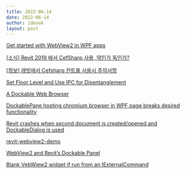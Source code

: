 ```yaml
---
title: 2022-06-14
date: 2022-06-14
author: ideook
layout: post
---
```


[Get started with WebView2 in WPF apps](https://docs.microsoft.com/en-us/microsoft-edge/webview2/get-started/wpf)


[[소식] Revit 2019 에서 CefSharp 사용, 약인가 독인가?](http://arx119.egloos.com/11312178)

[[정보] 래빗에서 Cefsharp 컨트롤 사용시 주의사항](http://arx119.egloos.com/11356986)

[Set Floor Level and Use IPC for Disentanglement](https://thebuildingcoder.typepad.com/blog/2019/04/set-floor-level-and-use-ipc-for-disentanglement.html)

[A Dockable Web Browser](https://thebuildingcoder.typepad.com/blog/2015/03/a-dockable-web-browser.html)

[DockablePane hosting chromium browser in WPF page breaks desired functionality](https://forums.autodesk.com/t5/revit-api-forum/dockablepane-hosting-chromium-browser-in-wpf-page-breaks-desired/td-p/9804954)

[Revit crashes when second document is created/opened and DockableDialog is used](https://forums.autodesk.com/t5/revit-api-forum/revit-crashes-when-second-document-is-created-opened-and/m-p/9666882/highlight/false#M48779)

[revit-webview2-demo](https://github.com/zahmadsaleem/revit-webview2-demo)

[WebView2 and Revit’s Dockable Panel](https://archi-lab.net/webview2-and-revits-dockable-panel/)

[Blank VebWiew2 widget if run from an IExternalCommand](https://forums.autodesk.com/t5/revit-api-forum/blank-vebwiew2-widget-if-run-from-an-iexternalcommand/td-p/10237609)

